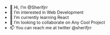 - 👋 Hi, I’m @Sherifjrr
- 👀 I’m interested in Web Development
- 🌱 I’m currently learning React 
- 💞️ I’m looking to collaborate on Any Cool Project
- 📫 You can reach me at twitter @sherifjrr

<!---
Sherifjrr/Sherifjrr is a ✨ special ✨ repository because its `README.md` (this file) appears on your GitHub profile.
You can click the Preview link to take a look at your changes.
--->
